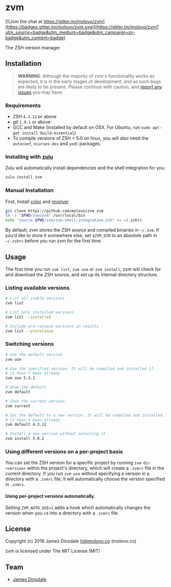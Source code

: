 # zvm

[![Join the chat at https://gitter.im/molovo/zvm](https://badges.gitter.im/molovo/zvm.svg)](https://gitter.im/molovo/zvm?utm_source=badge&utm_medium=badge&utm_campaign=pr-badge&utm_content=badge)

The ZSH version manager

## Installation

> **WARNING**: Although the majority of zvm's functionality works as expected, it is in the early stages of development, and as such bugs are likely to be present. Please continue with caution, and [report any issues](https://github.com/molovo/zvm/issues) you may have.

### Requirements

* ZSH `4.3.12` or above
* git `1.9.1` or above
* GCC and Make (Installed by default on OSX. For Ubuntu, run `sudo apt-get install build-essential`)
* To compile versions of ZSH < 5.0 on linux, you will also need the `autoconf`, `ncurses-dev` and `yodl` packages.

### Installing with [zulu](https://zulu.sh)

Zulu will automatically install dependencies and the shell integration for you.

```sh
zulu install zvm
```

### Manual Installation

First, Install [color](https://github.com/molovo/color) and [revolver](https://github.com/molovo/revolver)

```sh
git clone https://github.com/molovo/zvm zvm
ln -s "$PWD/zvm/zvm" /usr/local/bin
echo "source $PWD/zvm/zvm-shell-integration.zsh" >> ~/.zshrc
```

By default, zvm stores the ZSH source and compiled binaries in `~/.zvm`. If you'd like to store it somewhere else, set `$ZVM_DIR` to an absolute path in `~/.zshrc` before you run zvm for the first time.

## Usage

The first time you run `zvm list`, `zvm use` or `zvm install`, zvm will check for and download the ZSH source, and set up its internal directory structure.

### Listing available versions

```sh
# List all stable versions
zvm list

# List only installed versions
zvm list --installed

# Include pre-release versions in results
zvm list --prerelease
```

### Switching versions

```sh
# Use the default version
zvm use

# Use the specified version. It will be compiled and installed if
# it hasn't been already
zvm use 5.3.1

# Show the default
zvm default

# Show the current version
zvm current

# Set the default to a new version. It will be compiled and installed if
# it hasn't been already
zvm default 4.3.12

# Install a new version without selecting it
zvm install 5.0.2
```

### Using different versions on a per-project basis

You can set the ZSH version for a specific project by running `zvm dir <version>` within the project's directory, which will create a `.zvmrc` file in the current directory. If you run `zvm use` without specifying a version in a directory with a `.zvmrc` file, it will automatically choose the version specified in `.zvmrc`.

#### Using per-project versions automatically.

Setting `ZVM_AUTO_USE=1` adds a hook which automatically changes the version when you `cd` into a directory with a `.zvmrc` file.

## License

Copyright (c) 2016 James Dinsdale <hi@molovo.co> (molovo.co)

zvm is licensed under The MIT License (MIT)

## Team

* [James Dinsdale](http://molovo.co)
